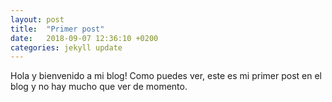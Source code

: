 ```yaml
---
layout: post
title:  "Primer post"
date:   2018-09-07 12:36:10 +0200
categories: jekyll update
---
```


Hola y bienvenido a mi blog! Como puedes ver, este es mi primer post en el blog y no hay mucho que ver de momento.